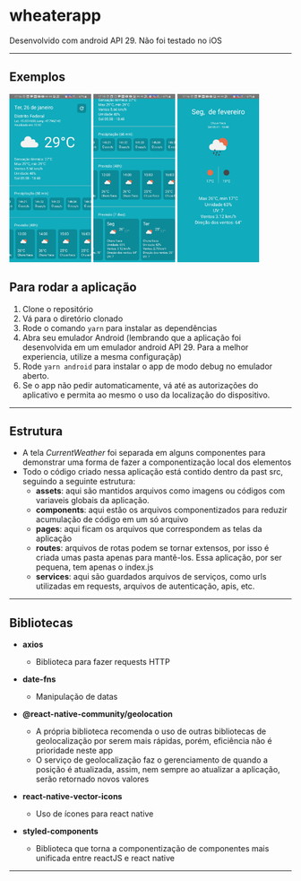 # wheaterapp

Desenvolvido com android API 29. Não foi testado no iOS

---
## Exemplos

<div>
  <img src="./evidence01.jpg" alt="Tela Inicial 01" style="height: 300px;"/>
  <img src="./evidence02.jpg" alt="Tela Inicial 02" style="height: 300px;"/>
  <img src="./evidence03.jpg" alt="Tela detalhes previsão" style="height: 300px;"/>
</div>

## Para rodar a aplicação

1. Clone o repositório
2. Vá para o diretório clonado
3. Rode o comando `yarn` para instalar as dependências
4. Abra seu emulador Android (lembrando que a aplicação foi desenvolvida em um emulador android API 29. Para a melhor experiencia, utilize a mesma configuraçãp)
5. Rode `yarn android` para instalar o app de modo debug no emulador aberto.
6. Se o app não pedir automaticamente, vá até as autorizações do aplicativo e permita ao mesmo o uso da localização do dispositivo.

---

## Estrutura

* A tela *CurrentWeather* foi separada em alguns componentes para demonstrar uma forma de fazer a componentização local dos elementos
* Todo o código criado nessa aplicação está contido dentro da past src, seguindo a seguinte estrutura:
   - **assets**: aqui são mantidos arquivos como imagens ou códigos com variaveis globais da aplicação.
   - **components**: aqui estão os arquivos componentizados para reduzir acumulação de código em um só arquivo
   - **pages**: aqui ficam os arquivos que correspondem as telas da aplicação
   - **routes**: arquivos de rotas podem se tornar extensos, por isso é criada umas pasta apenas para mantê-los. Essa aplicação, por ser pequena, tem apenas o index.js
   - **services**: aqui são guardados arquivos de serviços, como urls utilizadas em requests, arquivos de autenticação, apis, etc.

 ---

## Bibliotecas

* **axios**
  - Biblioteca para fazer requests HTTP

* **date-fns**
  - Manipulação de datas

* **@react-native-community/geolocation**
  - A própria biblioteca recomenda o uso de outras bibliotecas de geolocalização
por serem mais rápidas, porém, eficiência não é prioridade neste app
  - O serviço de geolocalização faz o gerenciamento de quando a posição é atualizada,
assim, nem sempre ao atualizar a aplicação, serão retornado novos valores

* **react-native-vector-icons**
  - Uso de ícones para react native

* **styled-components**
  - Biblioteca que torna a componentização de componentes mais unificada entre
reactJS e react native

---
